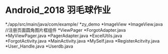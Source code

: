 Android_2018 羽毛球作业
======================
*./app/src/main/java/com/example/
	*zy_demo
		*ImageView
			*ImageView.java //注册页面圆角图片框组件
		*ViewPager
			*ForgotAdapter.java
			*MyViewPager.java
			*PagerAdapter.java
		*ExcelUtils.java
		*ForgotActivity.java
		*MainActivity.java
		*MySelf.java
		*RegisterAcitvity.java
		*User_Handle.java
		*Userdb.java
